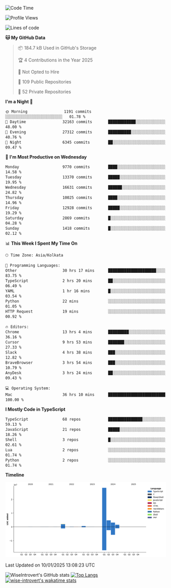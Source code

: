 <!--START_SECTION:waka-->
![Code Time](http://img.shields.io/badge/Code%20Time-2%2C102%20hrs%2044%20mins-blue)

![Profile Views](http://img.shields.io/badge/Profile%20Views-0-blue)

![Lines of code](https://img.shields.io/badge/From%20Hello%20World%20I%27ve%20Written-40.7%20million%20lines%20of%20code-blue)

**🐱 My GitHub Data** 

> 📦 184.7 kB Used in GitHub's Storage 
 > 
> 🏆 4 Contributions in the Year 2025
 > 
> 🚫 Not Opted to Hire
 > 
> 📜 109 Public Repositories 
 > 
> 🔑 52 Private Repositories 
 > 
**I'm a Night 🦉** 

```text
🌞 Morning                1191 commits        ░░░░░░░░░░░░░░░░░░░░░░░░░   01.78 % 
🌆 Daytime                32163 commits       ████████████░░░░░░░░░░░░░   48.00 % 
🌃 Evening                27312 commits       ██████████░░░░░░░░░░░░░░░   40.76 % 
🌙 Night                  6345 commits        ██░░░░░░░░░░░░░░░░░░░░░░░   09.47 % 
```
📅 **I'm Most Productive on Wednesday** 

```text
Monday                   9770 commits        ████░░░░░░░░░░░░░░░░░░░░░   14.58 % 
Tuesday                  13370 commits       █████░░░░░░░░░░░░░░░░░░░░   19.95 % 
Wednesday                16631 commits       ██████░░░░░░░░░░░░░░░░░░░   24.82 % 
Thursday                 10025 commits       ████░░░░░░░░░░░░░░░░░░░░░   14.96 % 
Friday                   12928 commits       █████░░░░░░░░░░░░░░░░░░░░   19.29 % 
Saturday                 2869 commits        █░░░░░░░░░░░░░░░░░░░░░░░░   04.28 % 
Sunday                   1418 commits        █░░░░░░░░░░░░░░░░░░░░░░░░   02.12 % 
```


📊 **This Week I Spent My Time On** 

```text
🕑︎ Time Zone: Asia/Kolkata

💬 Programming Languages: 
Other                    30 hrs 17 mins      █████████████████████░░░░   83.75 % 
TypeScript               2 hrs 20 mins       ██░░░░░░░░░░░░░░░░░░░░░░░   06.49 % 
YAML                     1 hr 16 mins        █░░░░░░░░░░░░░░░░░░░░░░░░   03.54 % 
Python                   22 mins             ░░░░░░░░░░░░░░░░░░░░░░░░░   01.05 % 
HTTP Request             19 mins             ░░░░░░░░░░░░░░░░░░░░░░░░░   00.92 % 

🔥 Editors: 
Chrome                   13 hrs 4 mins       █████████░░░░░░░░░░░░░░░░   36.16 % 
Cursor                   9 hrs 53 mins       ███████░░░░░░░░░░░░░░░░░░   27.33 % 
Slack                    4 hrs 38 mins       ███░░░░░░░░░░░░░░░░░░░░░░   12.82 % 
BraveBrowser             3 hrs 54 mins       ███░░░░░░░░░░░░░░░░░░░░░░   10.79 % 
AnyDesk                  3 hrs 24 mins       ██░░░░░░░░░░░░░░░░░░░░░░░   09.43 % 

💻 Operating System: 
Mac                      36 hrs 10 mins      █████████████████████████   100.00 % 
```

**I Mostly Code in TypeScript** 

```text
TypeScript               68 repos            ███████████████░░░░░░░░░░   59.13 % 
JavaScript               21 repos            █████░░░░░░░░░░░░░░░░░░░░   18.26 % 
Shell                    3 repos             █░░░░░░░░░░░░░░░░░░░░░░░░   02.61 % 
Lua                      2 repos             ░░░░░░░░░░░░░░░░░░░░░░░░░   01.74 % 
Python                   2 repos             ░░░░░░░░░░░░░░░░░░░░░░░░░   01.74 % 
```



**Timeline**

![Lines of Code chart](https://raw.githubusercontent.com/wise-introvert/wise-introvert/master/assets/bar_graph.png)


 Last Updated on 10/01/2025 13:08:23 UTC
<!--END_SECTION:waka-->

![WiseIntrovert's GitHub stats](https://github-readme-stats.vercel.app/api?username=wise-introvert&count_private=true&show_icons=true)
[![Top Langs](https://github-readme-stats.vercel.app/api/top-langs/?username=wise-introvert&langs_count=10)](https://github.com/anuraghazra/github-readme-stats)
[![wise-introvert's wakatime stats](https://github-readme-stats.vercel.app/api/wakatime?username=wiseintrovert)](https://github.com/anuraghazra/github-readme-stats)
